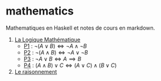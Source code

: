 # mathematics
Mathematiques en Haskell et notes de cours en markdown.

1. [La Logique Mathématique](./docs/logique.md)
    * [P1](./src/logique/app/P1.hs) : $\neg(A \lor B) \Longleftrightarrow \neg A \land \neg B$
    * [P2](./src/logique/app/P2.hs) : $\neg(A \land B) \Longleftrightarrow \neg A \lor \neg B$
    * [P3](./src/logique/app/P3.hs) : $\neg A \lor B \Longleftrightarrow A \implies B$
    * [P4](./src/logique/app/P4.hs) : $(A \land B) \lor C \Longleftrightarrow (A \lor C) \land (B \lor C)$
2. [Le raisonnement](./docs/raisonnements.md)